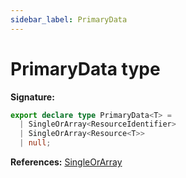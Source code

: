 ```yaml
---
sidebar_label: PrimaryData
---
```


# PrimaryData type

**Signature:**

```typescript
export declare type PrimaryData<T> =
  | SingleOrArray<ResourceIdentifier>
  | SingleOrArray<Resource<T>>
  | null;
```

**References:** [SingleOrArray](./ts-japi.singleorarray.md)
